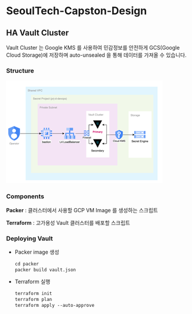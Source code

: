 SeoulTech-Capston-Design
====

## HA Vault Cluster
Vault Cluster 는 Google KMS 를 사용하여 민감정보를 안전하게 GCS(Google Cloud Storage)에 저장하며 auto-unsealed 을 통해 데이터를 가져올 수 있습니다.

### Structure
![img_1.png](img_1.png)

### Components
**Packer**
: 클러스터에서 사용할 GCP VM Image 를 생성하는 스크립트  

**Terraform**
: 고가용성 Vault 클러스터를 배포할 스크립트

### Deploying Vault
- Packer image 생성
    ```
    cd packer
    packer build vault.json
    ```

- Terraform 실행
    ```
    terraform init
    terraform plan
    terraform apply --auto-approve
    ```